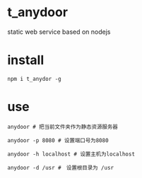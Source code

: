 # t_anydoor

static web service based on nodejs

# install

```
npm i t_anydor -g
```

# use
```
anydoor # 把当前文件夹作为静态资源服务器

anydoor -p 8080 # 设置端口号为8080

anydoor -h localhost # 设置主机为localhost

anydoor -d /usr #　设置根目录为 /usr
```